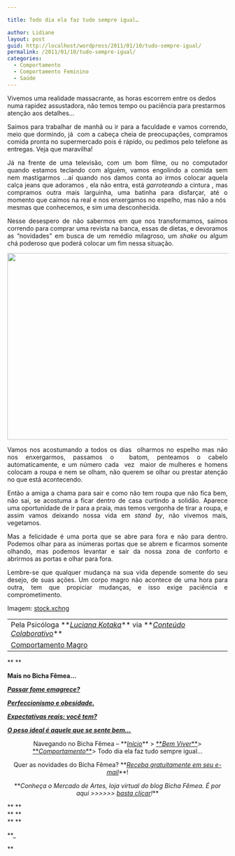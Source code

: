 ```yaml
---

title: Todo dia ela faz tudo sempre igual…

author: Lidiane
layout: post
guid: http://localhost/wordpress/2011/01/10/tudo-sempre-igual/
permalink: /2011/01/10/tudo-sempre-igual/
categories:
  - Comportamento
  - Comportamento Feminino
  - Saúde
---
```

Vivemos uma realidade massacrante, as horas escorrem entre os dedos numa rapidez assustadora, não temos tempo ou paciência para prestarmos atenção aos detalhes…

<p style="text-align: justify;">
  Saímos para trabalhar de manhã ou ir para a faculdade e vamos correndo, meio que dormindo, já  com a cabeça cheia de preocupações, compramos comida pronta no supermercado pois é rápido, ou pedimos pelo telefone as entregas. Veja que maravilha!
</p>

<!--more-->

<p style="text-align: justify;">
  Já na frente de uma televisão, com um bom filme, ou no computador quando estamos teclando com alguém, vamos engolindo a comida sem nem mastigarmos …aí quando nos damos conta ao irmos colocar aquela calça jeans que adoramos , ela não entra, está <em>garroteando</em> a cintura , mas compramos outra mais larguinha, uma batinha para disfarçar, até o momento que caímos na real e nos enxergamos no espelho, mas não a nós  mesmas que conhecemos, e sim uma desconhecida.
</p>

<p style="text-align: justify;">
  Nesse desespero de não sabermos em que nos transformamos, saímos correndo para comprar uma revista na banca, essas de dietas, e devoramos as “novidades” em busca de um remédio milagroso, um <em>shake</em> ou algum chá poderoso que poderá colocar um fim nessa situação.
</p>

<p style="text-align: center;">
  <a href="http://www.trololodemulher.com.br/blog/wp-content/uploads/2010/12/espelho.jpg"><img class="alignnone size-full wp-image-5718" title="espelho" src="http://www.trololodemulher.com.br/blog/wp-content/uploads/2010/12/espelho.jpg" alt="" width="568" height="426" /></a>
</p>

<p style="text-align: justify;">
  Vamos nos acostumando a todos os dias  olharmos no espelho mas não nos enxergarmos, passamos o  batom, penteamos o cabelo automaticamente, e um número cada  vez  maior de mulheres e homens colocam a roupa e nem se olham, não querem se olhar ou prestar atenção no que está acontecendo.
</p>

<p style="text-align: justify;">
  Então a amiga a chama para sair e como não tem roupa que não fica bem, não sai, se acostuma a ficar dentro de casa curtindo a solidão. Aparece uma oportunidade de ir para a praia, mas temos vergonha de tirar a roupa, e assim vamos deixando nossa vida em <em>stand by</em>, não vivemos mais, vegetamos.
</p>

<p style="text-align: justify;">
  Mas a felicidade é uma porta que se abre para fora e não para dentro. Podemos olhar para as inúmeras portas que se abrem e ficarmos somente olhando, mas podemos levantar e sair da nossa zona de conforto e abrirmos as portas e olhar para fora.
</p>

<p style="text-align: justify;">
  Lembre-se que qualquer mudança na sua vida depende somente do seu desejo, de suas ações. Um corpo magro não acontece de uma hora para outra, tem que propiciar mudanças, e isso exige paciência e comprometimento.
</p>

Imagem: <a href="http://www.sxc.hu/" target="_blank">stock.xchng</a>

<table border="0" cellspacing="0" cellpadding="0" width="600">
  <tr>
    <td width="600" valign="top">
      Pela Psicóloga **<em><a href="http://www.trololodemulher.com.br/category/colaboradores/luciana-kotaka/">Luciana Kotaka</a></em>** via **<em><a href="http://www.trololodemulher.com.br/para-voce/conteudo-colaborativo/">Conteúdo Colaborativo</a></em>**
    </td>
  </tr>
  
  <tr>
    <td width="600" valign="top">
      <a href="http://lucianakotaka.com.br/" target="_blank">Comportamento Magro</a>
    </td>
  </tr>
</table>

** **

**Mais no Bicha Fêmea…**

**_[Passar fome emagrece?](http://www.trololodemulher.com.br/2010/08/02/passar-fome-nao-emagrece/)_**

**_[Perfeccionismo e obesidade.](http://www.trololodemulher.com.br/2010/07/21/perfeccionismo-e-obesidade/)_**

**_[Expectativas reais: você tem?](http://www.trololodemulher.com.br/2010/06/28/emagrecimento-expectativas/)_**

**_[O peso ideal é aquele que se sente bem…](http://www.trololodemulher.com.br/2010/03/01/emagrecimento-saudavel/)_**

<p style="text-align: center;">
  Navegando no Bicha Fêmea – **<em><a href="http://www.trololodemulher.com.br/">Início</a></em>** > <a href="http://www.trololodemulher.com.br/bem-viver/">**<em>Bem Viver</em>**</a>> <a href="http://www.trololodemulher.com.br/category/da-mente/comportamento/">**<em>Comportamento</em>**</a>> Todo dia ela faz tudo sempre igual…
</p>

<p style="text-align: center;">
  Quer as novidades do Bicha Fêmea? **<em><a href="http://feedburner.google.com/fb/a/mailverify?uri=blogbichafemea&loc=pt_BR">Receba gratuitamente em seu e-mail</a></em>**!
</p>

<p style="text-align: center;">
  **<em>Conheça o Mercado de Artes, loja virtual do blog Bicha Fêmea. É por aqui >>>>>> </em><a href="http://www.trololodemulher.com.br/loja/"><em>basta clicar</em></a><em>!</em>**
</p>

<div>
  **<em> </em>**
</div>

<div>
  **<em> </em>**
</div>

<div>
  **<em> </em>**
</div>

**_ </p> 

</em>**